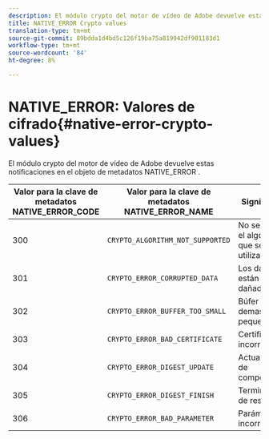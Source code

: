 ```yaml
---
description: El módulo crypto del motor de vídeo de Adobe devuelve estas notificaciones en el objeto de metadatos NATIVE_ERROR .
title: NATIVE_ERROR Crypto values
translation-type: tm+mt
source-git-commit: 89bdda1d4bd5c126f19ba75a819942df901183d1
workflow-type: tm+mt
source-wordcount: '84'
ht-degree: 8%

---
```



# NATIVE_ERROR: Valores de cifrado{#native-error-crypto-values}

El módulo crypto del motor de vídeo de Adobe devuelve estas notificaciones en el objeto de metadatos NATIVE_ERROR .

| Valor para la clave de metadatos NATIVE_ERROR_CODE | Valor para la clave de metadatos NATIVE_ERROR_NAME | Significado |
|---|---|---|
| 300 | `CRYPTO_ALGORITHM_NOT_SUPPORTED` | No se admite el algoritmo que se está utilizando. |
| 301 | `CRYPTO_ERROR_CORRUPTED_DATA` | Los datos están dañados. |
| 302 | `CRYPTO_ERROR_BUFFER_TOO_SMALL` | Búfer demasiado pequeño. |
| 303 | `CRYPTO_ERROR_BAD_CERTIFICATE` | Certificado incorrecto. |
| 304 | `CRYPTO_ERROR_DIGEST_UPDATE` | Actualización de compendio. |
| 305 | `CRYPTO_ERROR_DIGEST_FINISH` | Terminado de resumen. |
| 306 | `CRYPTO_ERROR_BAD_PARAMETER` | Parámetro incorrecto. |

